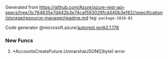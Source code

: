 Generated from https://github.com/Azure/azure-rest-api-specs/tree/3c764635e7d442b3e74caf593029fcd440b3ef82//specification/storage/resource-manager/readme.md tag: `package-2018-02`

Code generator @microsoft.azure/autorest.go@2.1.178


### New Funcs

1. *AccountsCreateFuture.UnmarshalJSON([]byte) error
